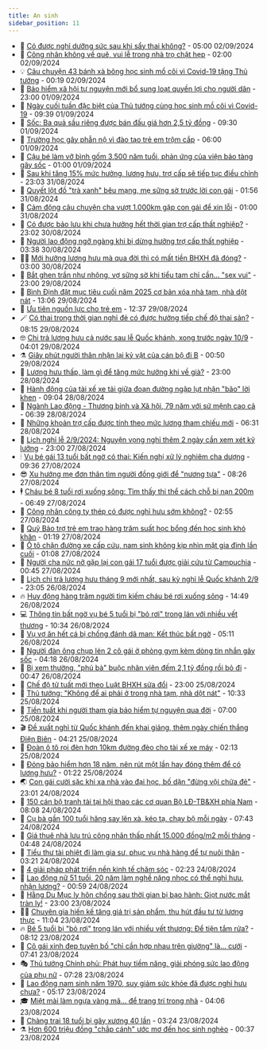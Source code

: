```yaml
---
title: An sinh
sidebar_position: 11
---
```


<!-- dantri-an-sinh:START -->
- 👺 [Có được nghỉ dưỡng sức sau khi sẩy thai không?](https://dantri.com.vn/an-sinh/co-duoc-nghi-duong-suc-sau-khi-say-thai-khong-20240830110933260.htm) - 05:00 02/09/2024
- 👀 [Công nhân không về quê, vui lễ trong nhà trọ chật hẹp](https://dantri.com.vn/an-sinh/cong-nhan-khong-ve-que-vui-le-trong-nha-tro-chat-hep-20240901204254823.htm) - 02:00 02/09/2024
- 💡 [Câu chuyện 43 bánh xà bông học sinh mồ côi vì Covid-19 tặng Thủ tướng](https://dantri.com.vn/an-sinh/cau-chuyen-43-banh-xa-bong-hoc-sinh-mo-coi-vi-covid-19-tang-thu-tuong-20240901213216162.htm) - 00:19 02/09/2024
- 💄 [Bảo hiểm xã hội tự nguyện mới bổ sung loạt quyền lợi cho người dân](https://dantri.com.vn/an-sinh/bao-hiem-xa-hoi-tu-nguyen-moi-bo-sung-loat-quyen-loi-cho-nguoi-dan-20240830152918255.htm) - 23:00 01/09/2024
- 🧠 [Ngày cuối tuần đặc biệt của Thủ tướng cùng học sinh mồ côi vì Covid-19](https://dantri.com.vn/an-sinh/ngay-cuoi-tuan-dac-biet-cua-thu-tuong-cung-hoc-sinh-mo-coi-vi-covid-19-20240901160625660.htm) - 09:39 01/09/2024
- 🫣 [Sốc: Ba quả sầu riêng được bán đấu giá hơn 2,5 tỷ đồng](https://dantri.com.vn/an-sinh/soc-ba-qua-sau-rieng-duoc-ban-dau-gia-hon-25-ty-dong-20240901153011249.htm) - 09:30 01/09/2024
- 🥸 [Trường học gây phẫn nộ vì đào tạo trẻ em trộm cắp](https://dantri.com.vn/an-sinh/truong-hoc-gay-phan-no-vi-dao-tao-tre-em-trom-cap-20240831163445874.htm) - 06:00 01/09/2024
- 🤭 [Cậu bé làm vỡ bình gốm 3.500 năm tuổi, phản ứng của viện bảo tàng gây sốc](https://dantri.com.vn/an-sinh/cau-be-lam-vo-binh-gom-3500-nam-tuoi-phan-ung-cua-vien-bao-tang-gay-soc-20240830230054725.htm) - 01:00 01/09/2024
- 💂 [Sau khi tăng 15% mức hưởng, lương hưu, trợ cấp sẽ tiếp tục điều chỉnh](https://dantri.com.vn/an-sinh/sau-khi-tang-15-muc-huong-luong-huu-tro-cap-se-tiep-tuc-dieu-chinh-20240828134703272.htm) - 23:03 31/08/2024
- 🦣 [Quyết lột đồ &quot;trà xanh&quot; bêu mạng, mẹ sững sờ trước lời con gái](https://dantri.com.vn/an-sinh/quyet-lot-do-tra-xanh-beu-mang-me-sung-so-truoc-loi-con-gai-20240831074131051.htm) - 01:56 31/08/2024
- 🧰 [Cảm động câu chuyện cha vượt 1.000km gặp con gái để xin lỗi](https://dantri.com.vn/an-sinh/cam-dong-cau-chuyen-cha-vuot-1000km-gap-con-gai-de-xin-loi-20240830143425791.htm) - 01:00 31/08/2024
- 🤩 [Có được bảo lưu khi chưa hưởng hết thời gian trợ cấp thất nghiệp?](https://dantri.com.vn/an-sinh/co-duoc-bao-luu-khi-chua-huong-het-thoi-gian-tro-cap-that-nghiep-20240827113727920.htm) - 23:02 30/08/2024
- 🤖 [Người lao động ngỡ ngàng khi bị dừng hưởng trợ cấp thất nghiệp](https://dantri.com.vn/an-sinh/nguoi-lao-dong-ngo-ngang-khi-bi-dung-huong-tro-cap-that-nghiep-20240829084948914.htm) - 03:38 30/08/2024
- 🧑‍💻 [Mới hưởng lương hưu mà qua đời thì có mất tiền BHXH đã đóng?](https://dantri.com.vn/an-sinh/moi-huong-luong-huu-ma-qua-doi-thi-co-mat-tien-bhxh-da-dong-20240826125526829.htm) - 03:00 30/08/2024
- 🦍 [Bắt ghen trần như nhộng, vợ sững sờ khi tiểu tam chỉ cần... &quot;sex vui&quot;](https://dantri.com.vn/an-sinh/bat-ghen-tran-nhu-nhong-vo-sung-so-khi-tieu-tam-chi-can-sex-vui-20240829040229736.htm) - 23:00 29/08/2024
- 🦆 [Bình Định đặt mục tiêu cuối năm 2025 cơ bản xóa nhà tạm, nhà dột nát](https://dantri.com.vn/an-sinh/binh-dinh-dat-muc-tieu-cuoi-nam-2025-co-ban-xoa-nha-tam-nha-dot-nat-20240829134512227.htm) - 13:06 29/08/2024
- 🌊 [Ưu tiên nguồn lực cho trẻ em](https://dantri.com.vn/an-sinh/uu-tien-nguon-luc-cho-tre-em-20240829161237402.htm) - 12:37 29/08/2024
- 🪄 [Có thai trong thời gian nghỉ đẻ có được hưởng tiếp chế độ thai sản?](https://dantri.com.vn/an-sinh/co-thai-trong-thoi-gian-nghi-de-co-duoc-huong-tiep-che-do-thai-san-20240828121529387.htm) - 08:15 29/08/2024
- 🤓 [Chi trả lương hưu cả nước sau lễ Quốc khánh, xong trước ngày 10/9](https://dantri.com.vn/an-sinh/chi-tra-luong-huu-ca-nuoc-sau-le-quoc-khanh-xong-truoc-ngay-109-20240829061855089.htm) - 04:01 29/08/2024
- ⚗️ [Giây phút người thân nhận lại kỷ vật của cán bộ đi B](https://dantri.com.vn/an-sinh/giay-phut-nguoi-than-nhan-lai-ky-vat-cua-can-bo-di-b-20240828180501419.htm) - 00:50 29/08/2024
- 💃 [Lương hưu thấp, làm gì để tăng mức hưởng khi về già?](https://dantri.com.vn/an-sinh/luong-huu-thap-lam-gi-de-tang-muc-huong-khi-ve-gia-20240824164740184.htm) - 23:00 28/08/2024
- 💼 [Hành động của tài xế xe tải giữa đoạn đường ngập lụt nhận &quot;bão&quot; lời khen](https://dantri.com.vn/an-sinh/hanh-dong-cua-tai-xe-xe-tai-giua-doan-duong-ngap-lut-nhan-bao-loi-khen-20240828155324224.htm) - 09:04 28/08/2024
- 🤖 [Ngành Lao động - Thương binh và Xã hội, 79 năm với sứ mệnh cao cả](https://dantri.com.vn/an-sinh/nganh-lao-dong-thuong-binh-va-xa-hoi-79-nam-voi-su-menh-cao-ca-20240828132011685.htm) - 06:39 28/08/2024
- 🧐 [Những khoản trợ cấp được tính theo mức lương tham chiếu mới](https://dantri.com.vn/an-sinh/nhung-khoan-tro-cap-duoc-tinh-theo-muc-luong-tham-chieu-moi-20240826111247004.htm) - 06:31 28/08/2024
- 💯 [Lịch nghỉ lễ 2/9/2024: Nguyện vọng nghỉ thêm 2 ngày cần xem xét kỹ lưỡng](https://dantri.com.vn/an-sinh/lich-nghi-le-292024-nguyen-vong-nghi-them-2-ngay-can-xem-xet-ky-luong-20240827065913439.htm) - 23:00 27/08/2024
- 🕯 [Vụ bé gái 13 tuổi bất ngờ có thai: Kiến nghị xử lý nghiêm cha dượng](https://dantri.com.vn/an-sinh/vu-be-gai-13-tuoi-bat-ngo-co-thai-kien-nghi-xu-ly-nghiem-cha-duong-20240827154456303.htm) - 09:36 27/08/2024
- 😎 [Xu hướng mẹ đơn thân tìm người đồng giới để &quot;nương tựa&quot;](https://dantri.com.vn/an-sinh/xu-huong-me-don-than-tim-nguoi-dong-gioi-de-nuong-tua-20240825163005882.htm) - 08:26 27/08/2024
- 🕴 [Cháu bé 8 tuổi rơi xuống sông: Tìm thấy thi thể cách chỗ bị nạn 200m](https://dantri.com.vn/an-sinh/chau-be-8-tuoi-roi-xuong-song-tim-thay-thi-the-cach-cho-bi-nan-200m-20240827110444972.htm) - 06:49 27/08/2024
- 🤖 [Công nhân công ty thép có được nghỉ hưu sớm không?](https://dantri.com.vn/an-sinh/cong-nhan-cong-ty-thep-co-duoc-nghi-huu-som-khong-20240823103638433.htm) - 02:55 27/08/2024
- 🤡 [Quỹ Bảo trợ trẻ em trao hàng trăm suất học bổng đến học sinh khó khăn](https://dantri.com.vn/an-sinh/quy-bao-tro-tre-em-trao-hang-tram-suat-hoc-bong-den-hoc-sinh-kho-khan-20240826155808059.htm) - 01:19 27/08/2024
- 💪 [Ô tô chặn đường xe cấp cứu, nam sinh không kịp nhìn mặt gia đình lần cuối](https://dantri.com.vn/an-sinh/o-to-chan-duong-xe-cap-cuu-nam-sinh-khong-kip-nhin-mat-gia-dinh-lan-cuoi-20240826123310684.htm) - 01:08 27/08/2024
- 🌝 [Người cha nức nở gặp lại con gái 17 tuổi được giải cứu từ Campuchia](https://dantri.com.vn/an-sinh/nguoi-cha-nuc-no-gap-lai-con-gai-17-tuoi-duoc-giai-cuu-tu-campuchia-20240826183419383.htm) - 00:45 27/08/2024
- 🤩 [Lịch chi trả lương hưu tháng 9 mới nhất, sau kỳ nghỉ lễ Quốc khánh 2/9](https://dantri.com.vn/an-sinh/lich-chi-tra-luong-huu-thang-9-moi-nhat-sau-ky-nghi-le-quoc-khanh-29-20240826103655987.htm) - 23:05 26/08/2024
- 🔥 [Huy động hàng trăm người tìm kiếm cháu bé rơi xuống sông](https://dantri.com.vn/an-sinh/huy-dong-hang-tram-nguoi-tim-kiem-chau-be-roi-xuong-song-20240826180005788.htm) - 14:49 26/08/2024
- 💻 [Thông tin bất ngờ vụ bé 5 tuổi bị &quot;bỏ rơi&quot; trong lán với nhiều vết thương](https://dantri.com.vn/an-sinh/thong-tin-bat-ngo-vu-be-5-tuoi-bi-bo-roi-trong-lan-voi-nhieu-vet-thuong-20240826124324287.htm) - 10:34 26/08/2024
- 💄 [Vụ vợ ăn hết cá bị chồng đánh dã man: Kết thúc bất ngờ](https://dantri.com.vn/an-sinh/vu-vo-an-het-ca-bi-chong-danh-da-man-ket-thuc-bat-ngo-20240826114034875.htm) - 05:11 26/08/2024
- 🦆 [Người đàn ông chụp lén 2 cô gái ở phòng gym kèm dòng tin nhắn gây sốc](https://dantri.com.vn/an-sinh/nguoi-dan-ong-chup-len-2-co-gai-o-phong-gym-kem-dong-tin-nhan-gay-soc-20240826094811076.htm) - 04:18 26/08/2024
- 🐲 [Bị xem thường, &quot;phú bà&quot; buộc nhân viên đếm 2,1 tỷ đồng rồi bỏ đi](https://dantri.com.vn/an-sinh/bi-xem-thuong-phu-ba-buoc-nhan-vien-dem-21-ty-dong-roi-bo-di-20240825160931484.htm) - 00:47 26/08/2024
- 🥷 [Chế độ tử tuất mới theo Luật BHXH sửa đổi](https://dantri.com.vn/an-sinh/che-do-tu-tuat-moi-theo-luat-bhxh-sua-doi-20240822152655033.htm) - 23:00 25/08/2024
- 💯 [Thủ tướng: &quot;Không để ai phải ở trong nhà tạm, nhà dột nát&quot;](https://dantri.com.vn/an-sinh/thu-tuong-khong-de-ai-phai-o-trong-nha-tam-nha-dot-nat-20240825163722513.htm) - 10:33 25/08/2024
- 🧐 [Tiền tuất khi người tham gia bảo hiểm tự nguyện qua đời](https://dantri.com.vn/an-sinh/tien-tuat-khi-nguoi-tham-gia-bao-hiem-tu-nguyen-qua-doi-20240823112232472.htm) - 07:00 25/08/2024
- 🎬 [Đề xuất nghỉ từ Quốc khánh đến khai giảng, thêm ngày chiến thắng Điện Biên](https://dantri.com.vn/an-sinh/de-xuat-nghi-tu-quoc-khanh-den-khai-giang-them-ngay-chien-thang-dien-bien-20240825110555076.htm) - 04:21 25/08/2024
- 🦍 [Đoàn ô tô rọi đèn hơn 10km đường đèo cho tài xế xe máy](https://dantri.com.vn/an-sinh/doan-o-to-roi-den-hon-10km-duong-deo-cho-tai-xe-xe-may-20240824164348242.htm) - 02:13 25/08/2024
- 🫶 [Đóng bảo hiểm hơn 18 năm, nên rút một lần hay đóng thêm để có lương hưu?](https://dantri.com.vn/an-sinh/dong-bao-hiem-hon-18-nam-nen-rut-mot-lan-hay-dong-them-de-co-luong-huu-20240823121319660.htm) - 01:22 25/08/2024
- 🌏 [Con gái cười sặc khi xa nhà vào đại học, bố dặn &quot;đừng vội chửa đẻ&quot;](https://dantri.com.vn/an-sinh/con-gai-cuoi-sac-khi-xa-nha-vao-dai-hoc-bo-dan-dung-voi-chua-de-20240823100224248.htm) - 23:01 24/08/2024
- 🫣 [150 cán bộ tranh tài tại hội thao các cơ quan Bộ LĐ-TB&amp;XH phía Nam](https://dantri.com.vn/an-sinh/150-can-bo-tranh-tai-tai-hoi-thao-cac-co-quan-bo-ld-tbxh-phia-nam-20240824122937762.htm) - 08:08 24/08/2024
- 🥰 [Cụ bà gần 100 tuổi hăng say lên xà, kéo tạ, chạy bộ mỗi ngày](https://dantri.com.vn/an-sinh/cu-ba-gan-100-tuoi-hang-say-len-xa-keo-ta-chay-bo-moi-ngay-20240824125153213.htm) - 07:43 24/08/2024
- 🎊 [Giá thuê nhà lưu trú công nhân thấp nhất 15.000 đồng/m2 mỗi tháng](https://dantri.com.vn/an-sinh/gia-thue-nha-luu-tru-cong-nhan-thap-nhat-15000-dongm2-moi-thang-20240823202739568.htm) - 04:48 24/08/2024
- 💄 [Tiểu thư tài phiệt đi làm gia sư, phục vụ nhà hàng để tự nuôi thân](https://dantri.com.vn/an-sinh/tieu-thu-tai-phiet-di-lam-gia-su-phuc-vu-nha-hang-de-tu-nuoi-than-20240823125415251.htm) - 03:21 24/08/2024
- 👹 [4 giải pháp phát triển nền kinh tế chăm sóc](https://dantri.com.vn/an-sinh/4-giai-phap-phat-trien-nen-kinh-te-cham-soc-20240824083804090.htm) - 02:23 24/08/2024
- 💯 [Lao động nữ 51 tuổi, 20 năm làm nghề nặng nhọc có thể nghỉ hưu, nhận lương?](https://dantri.com.vn/an-sinh/lao-dong-nu-51-tuoi-20-nam-lam-nghe-nang-nhoc-co-the-nghi-huu-nhan-luong-20240823151644800.htm) - 00:59 24/08/2024
- 📝 [Hằng Du Mục ly hôn chồng sau thời gian bị bạo hành: Giọt nước mắt tràn ly!](https://dantri.com.vn/an-sinh/hang-du-muc-ly-hon-chong-sau-thoi-gian-bi-bao-hanh-giot-nuoc-mat-tran-ly-20240823162001919.htm) - 23:00 23/08/2024
- 👨‍🏫 [Chuyên gia hiến kế tăng giá trị sản phẩm, thu hút đầu tư từ lương thực](https://dantri.com.vn/an-sinh/chuyen-gia-hien-ke-tang-gia-tri-san-pham-thu-hut-dau-tu-tu-luong-thuc-20240823162446107.htm) - 11:04 23/08/2024
- 🔥 [Bé 5 tuổi bị &quot;bỏ rơi&quot; trong lán với nhiều vết thương: Để tiện tắm rửa?](https://dantri.com.vn/an-sinh/be-5-tuoi-bi-bo-roi-trong-lan-voi-nhieu-vet-thuong-de-tien-tam-rua-20240823143629812.htm) - 08:12 23/08/2024
- 🧰 [Cô gái xinh đẹp tuyên bố &quot;chỉ cần hợp nhau trên giường&quot; là... cưới](https://dantri.com.vn/an-sinh/co-gai-xinh-dep-tuyen-bo-chi-can-hop-nhau-tren-giuong-la-cuoi-20240822094032952.htm) - 07:41 23/08/2024
- 🎭 [Thủ tướng Chính phủ: Phát huy tiềm năng, giải phóng sức lao động của phụ nữ](https://dantri.com.vn/an-sinh/thu-tuong-chinh-phu-phat-huy-tiem-nang-giai-phong-suc-lao-dong-cua-phu-nu-20240823141539947.htm) - 07:28 23/08/2024
- 🔭 [Lao động nam sinh năm 1970, suy giảm sức khỏe đã được nghỉ hưu chưa?](https://dantri.com.vn/an-sinh/lao-dong-nam-sinh-nam-1970-suy-giam-suc-khoe-da-duoc-nghi-huu-chua-20240823114510559.htm) - 05:17 23/08/2024
- 🎓 [Miệt mài làm ngựa vàng mã… để trang trí trong nhà](https://dantri.com.vn/an-sinh/miet-mai-lam-ngua-vang-ma-de-trang-tri-trong-nha-20240822201938776.htm) - 04:06 23/08/2024
- 🦅 [Chàng trai 18 tuổi bị gãy xương 40 lần](https://dantri.com.vn/an-sinh/chang-trai-18-tuoi-bi-gay-xuong-40-lan-20240823092330321.htm) - 03:24 23/08/2024
- ⚗️ [Hơn 600 triệu đồng &quot;chắp cánh&quot; ước mơ đến học sinh nghèo](https://dantri.com.vn/an-sinh/hon-600-trieu-dong-chap-canh-uoc-mo-den-hoc-sinh-ngheo-20240822213716383.htm) - 00:37 23/08/2024<!-- dantri-an-sinh:END -->
